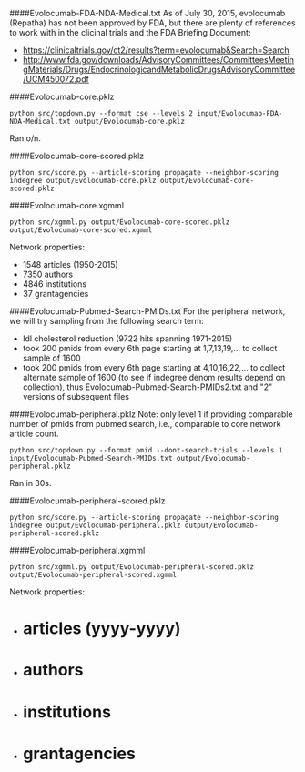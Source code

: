 ####Evolocumab-FDA-NDA-Medical.txt
As of July 30, 2015, evolocumab (Repatha) has not been approved by FDA, but there are plenty of references to work with in the clicinal trials and the FDA Briefing Document:
* https://clinicaltrials.gov/ct2/results?term=evolocumab&Search=Search
* http://www.fda.gov/downloads/AdvisoryCommittees/CommitteesMeetingMaterials/Drugs/EndocrinologicandMetabolicDrugsAdvisoryCommittee/UCM450072.pdf

####Evolocumab-core.pklz
```
python src/topdown.py --format cse --levels 2 input/Evolocumab-FDA-NDA-Medical.txt output/Evolocumab-core.pklz
```
Ran o/n.

####Evolocumab-core-scored.pklz
```
python src/score.py --article-scoring propagate --neighbor-scoring indegree output/Evolocumab-core.pklz output/Evolocumab-core-scored.pklz
```

####Evolocumab-core.xgmml
```
python src/xgmml.py output/Evolocumab-core-scored.pklz output/Evolocumab-core-scored.xgmml
```
Network properties:
* 1548 articles (1950-2015)
* 7350 authors
* 4846 institutions
* 37 grantagencies


####Evolocumab-Pubmed-Search-PMIDs.txt
For the peripheral network, we will try sampling from the following search term:
* ldl cholesterol reduction (9722 hits spanning 1971-2015) 
 * took 200 pmids from every 6th page starting at 1,7,13,19,... to collect sample of 1600
 * took 200 pmids from every 6th page starting at 4,10,16,22,... to collect alternate sample of 1600 (to see if indegree denom results depend on collection), thus Evolocumab-Pubmed-Search-PMIDs2.txt and "2" versions of subsequent files

####Evolocumab-peripheral.pklz
Note: only level 1 if providing comparable number of pmids from pubmed search, i.e., comparable to core network article count.
```
python src/topdown.py --format pmid --dont-search-trials --levels 1 input/Evolocumab-Pubmed-Search-PMIDs.txt output/Evolocumab-peripheral.pklz
```
Ran in 30s.

####Evolocumab-peripheral-scored.pklz
```
python src/score.py --article-scoring propagate --neighbor-scoring indegree output/Evolocumab-peripheral.pklz output/Evolocumab-peripheral-scored.pklz
```

####Evolocumab-peripheral.xgmml
```
python src/xgmml.py output/Evolocumab-peripheral-scored.pklz output/Evolocumab-peripheral-scored.xgmml
```
Network properties:
* # articles (yyyy-yyyy)
* # authors
* # institutions
* # grantagencies
